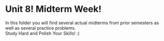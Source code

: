 # Unit 8! Midterm Week!  
In this folder you will find several actual midterms from prior semesters as well as several practice problems.  
Study Hard and Polish Your Skills! :)
